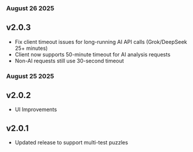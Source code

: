###   August 26 2025

## v2.0.3
- Fix client timeout issues for long-running AI API calls (Grok/DeepSeek 25+ minutes)
- Client now supports 50-minute timeout for AI analysis requests
- Non-AI requests still use 30-second timeout

###   August 25 2025

## v2.0.2
- UI Improvements

## v2.0.1
- Updated release to support multi-test puzzles


